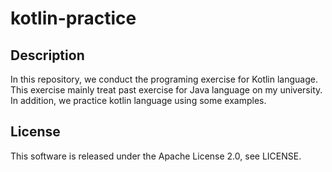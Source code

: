 # kotlin-practice


## Description
In this repository, we conduct the programing exercise for Kotlin language.  
This exercise mainly treat past exercise for Java language on my university.
In addition, we practice kotlin language using some examples.

## License
This software is released under the Apache License 2.0, see LICENSE.